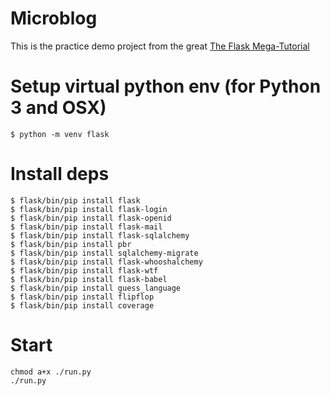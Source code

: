 # Microblog

This is the practice demo project from the great [The Flask Mega-Tutorial](https://blog.miguelgrinberg.com/post/the-flask-mega-tutorial-part-i-hello-world)

# Setup virtual python env (for Python 3 and OSX)

```
$ python -m venv flask
```

# Install deps

```
$ flask/bin/pip install flask
$ flask/bin/pip install flask-login
$ flask/bin/pip install flask-openid
$ flask/bin/pip install flask-mail
$ flask/bin/pip install flask-sqlalchemy
$ flask/bin/pip install pbr
$ flask/bin/pip install sqlalchemy-migrate
$ flask/bin/pip install flask-whooshalchemy
$ flask/bin/pip install flask-wtf
$ flask/bin/pip install flask-babel
$ flask/bin/pip install guess_language
$ flask/bin/pip install flipflop
$ flask/bin/pip install coverage
```

# Start

```
chmod a+x ./run.py
./run.py
```